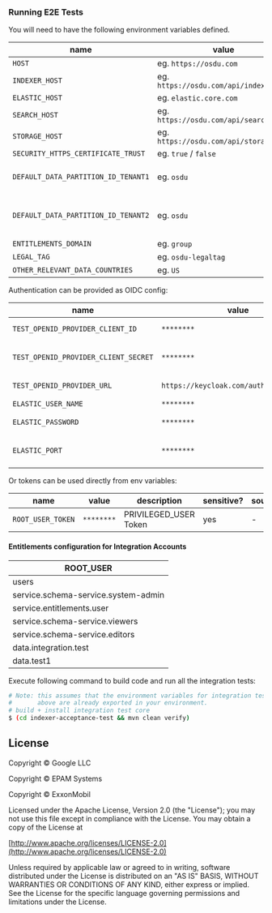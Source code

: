 ### Running E2E Tests

You will need to have the following environment variables defined.

| name                                | value                                  | description                              | sensitive? | source |
|-------------------------------------|----------------------------------------|------------------------------------------|------------|--------|
| `HOST`                              | eg. `https://osdu.com`                 | -                                        | no         | -      |
| `INDEXER_HOST`                      | eg. `https://osdu.com/api/indexer/v2/` | -                                        | no         | -      |
| `ELASTIC_HOST`                      | eg. `elastic.core.com`                 | -                                        | no         | -      |
| `SEARCH_HOST`                       | eg. `https://osdu.com/api/search/v2/`  | -                                        | no         | -      |
| `STORAGE_HOST`                      | eg. `https://osdu.com/api/storage/v2/` | -                                        | no         | -      |
| `SECURITY_HTTPS_CERTIFICATE_TRUST`  | eg. `true` / `false`                   | -                                        | no         | -      |
| `DEFAULT_DATA_PARTITION_ID_TENANT1` | eg. `osdu`                             | OSDU tenant used for testing             | no         | -      |
| `DEFAULT_DATA_PARTITION_ID_TENANT2` | eg. `osdu`                             | Alternative OSDU tenant used for testing | no         | -      |
| `ENTITLEMENTS_DOMAIN`               | eg. `group`                            | -                                        | no         | -      |
| `LEGAL_TAG`                         | eg. `osdu-legaltag`                    | -                                        | no         | -      |
| `OTHER_RELEVANT_DATA_COUNTRIES`     | eg. `US`                               | -                                        | no         | -      |

Authentication can be provided as OIDC config:

| name                                 | value                                   | description             | sensitive? | source |
|--------------------------------------|-----------------------------------------|-------------------------|------------|--------|
| `TEST_OPENID_PROVIDER_CLIENT_ID`     | `********`                              | ROOT_USER Client Id     | yes        | -      |
| `TEST_OPENID_PROVIDER_CLIENT_SECRET` | `********`                              | ROOT_USER Client Secret | yes        | -      |
| `TEST_OPENID_PROVIDER_URL`           | `https://keycloak.com/auth/realms/osdu` | OpenID Provider Url     | yes        | -      |
| `ELASTIC_USER_NAME`                  | `********`                              | Elastic User            | ?          | -      |
| `ELASTIC_PASSWORD`                   | `********`                              | Elastic User Password   | yes        | -      |
| `ELASTIC_PORT`                       | `********`                              | Elastic Request Port    | ?          | -      |
Or tokens can be used directly from env variables:

| name              | value      | description           | sensitive? | source |
|-------------------|------------|-----------------------|------------|--------|
| `ROOT_USER_TOKEN` | `********` | PRIVILEGED_USER Token | yes        | -      |

#### Entitlements configuration for Integration Accounts

| ROOT_USER                           |
|-------------------------------------|
| users                               |
| service.schema-service.system-admin |
| service.entitlements.user           |
| service.schema-service.viewers      |
| service.schema-service.editors      |
| data.integration.test               |
| data.test1                          |

Execute following command to build code and run all the integration tests:

 ```bash
 # Note: this assumes that the environment variables for integration tests as outlined
 #       above are already exported in your environment.
 # build + install integration test core
 $ (cd indexer-acceptance-test && mvn clean verify)
 ```

## License

Copyright © Google LLC

Copyright © EPAM Systems

Copyright © ExxonMobil

Licensed under the Apache License, Version 2.0 (the "License");
you may not use this file except in compliance with the License.
You may obtain a copy of the License at

[http://www.apache.org/licenses/LICENSE-2.0](http://www.apache.org/licenses/LICENSE-2.0)

Unless required by applicable law or agreed to in writing, software
distributed under the License is distributed on an "AS IS" BASIS,
WITHOUT WARRANTIES OR CONDITIONS OF ANY KIND, either express or implied.
See the License for the specific language governing permissions and
limitations under the License.
